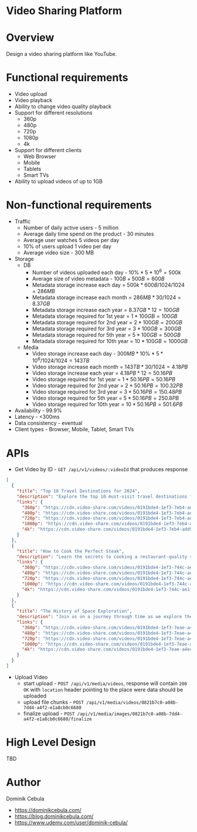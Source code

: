 # Video Sharing Platform

# Overview

Design a video sharing platform like YouTube.

# Functional requirements

* Video upload
* Video playback
* Ability to change video quality playback
* Support for different resolutions
    * 360p
    * 480p
    * 720p
    * 1080p
    * 4k
* Support for different clients
    * Web Browser
    * Mobile
    * Tablets
    * Smart TVs
* Ability to upload videos of up to 1GB

# Non-functional requirements

* Traffic
    * Number of daily active users - 5 million
    * Average daily time spend on the product - 30 minutes
    * Average user watches 5 videos per day
    * 10% of users upload 1 video per day
    * Average video size - 300 MB
* Storage
    * DB
        * Number of videos uploaded each day - $`10\% * 5*10^6 = 500k`$
      * Average size of video metadata - $`100B + 500B = 600B`$
      * Metadata storage increase each day = $`500k * 600B /1024/1024 = 286 MB`$
      * Metadata storage increase each month = $`286MB * 30 /1024 = 8.37 GB`$
      * Metadata storage increase each year = $`8.37GB * 12 = 100 GB`$
      * Metadata storage required for 1st year = $`1 * 100GB = 100GB`$
      * Metadata storage required for 2nd year = $`2 * 100GB = 200GB`$
      * Metadata storage required for 3rd year = $`3 * 100GB = 300GB`$
      * Metadata storage required for 5th year = $`5 * 100GB = 500GB`$
      * Metadata storage required for 10th year = $`10 * 100GB = 1000GB`$
    * Media
        * Video storage increase each day - $`300MB * 10\% * 5*10^6 /1024/1024 = 143 TB`$
        * Video storage increase each month = $`143TB * 30 / 1024 = 4.18PB`$
        * Video storage increase each year = $`4.18PB * 12 = 50.16PB`$
        * Video storage required for 1st year = $`1 * 50.16PB = 50.16PB`$
        * Video storage required for 2nd year = $`2 * 50.16PB = 100.32PB`$
        * Video storage required for 3rd year = $`3 * 50.16PB = 150.48PB`$
        * Video storage required for 5th year = $`5 * 50.16PB = 250.8PB`$
        * Video storage required for 10th year = $`10 * 50.16PB = 501.6PB`$
* Availability - 99.9%
* Latency - <300ms
* Data consistency - eventual
* Client types - Browser, Mobile, Tablet, Smart TVs

# APIs

* Get Video by ID - `GET /api/v1/videos/:videoId` that produces response

```json
[
  {
    "title": "Top 10 Travel Destinations for 2024",
    "description": "Explore the top 10 must-visit travel destinations for 2024! From exotic beaches to historic cities, this list will inspire your next adventure.",
    "links": {
      "360p": "https://cdn.video-share.com/videos/0191bde4-1ef3-7eb4-add9-4c36e1dea811/360p",
      "480p": "https://cdn.video-share.com/videos/0191bde4-1ef3-7eb4-add9-4c36e1dea811/480p",
      "720p": "https://cdn.video-share.com/videos/0191bde4-1ef3-7eb4-add9-4c36e1dea811/720p",
      "1080p": "https://cdn.video-share.com/videos/0191bde4-1ef3-7eb4-add9-4c36e1dea811/1080p",
      "4k": "https://cdn.video-share.com/videos/0191bde4-1ef3-7eb4-add9-4c36e1dea811/4k"
    }
  },
  {
    "title": "How to Cook the Perfect Steak",
    "description": "Learn the secrets to cooking a restaurant-quality steak at home. This step-by-step guide covers everything you need to know to get that perfect sear and juicy flavor.",
    "links": {
      "360p": "https://cdn.video-share.com/videos/0191bde4-1ef3-744c-ae1f-9ce2c219ec75/360p",
      "480p": "https://cdn.video-share.com/videos/0191bde4-1ef3-744c-ae1f-9ce2c219ec75/480p",
      "720p": "https://cdn.video-share.com/videos/0191bde4-1ef3-744c-ae1f-9ce2c219ec75/720p",
      "1080p": "https://cdn.video-share.com/videos/0191bde4-1ef3-744c-ae1f-9ce2c219ec75/1080p",
      "4k": "https://cdn.video-share.com/videos/0191bde4-1ef3-744c-ae1f-9ce2c219ec75/4k"
    }
  },
  {
    "title": "The History of Space Exploration",
    "description": "Join us on a journey through time as we explore the history of space exploration, from the first moon landing to the latest missions to Mars.",
    "links": {
      "360p": "https://cdn.video-share.com/videos/0191bde4-1ef3-7eae-a4ec-6fa4aa5e982c/360p",
      "480p": "https://cdn.video-share.com/videos/0191bde4-1ef3-7eae-a4ec-6fa4aa5e982c/480p",
      "720p": "https://cdn.video-share.com/videos/0191bde4-1ef3-7eae-a4ec-6fa4aa5e982c/720p",
      "1080p": "https://cdn.video-share.com/videos/0191bde4-1ef3-7eae-a4ec-6fa4aa5e982c/1080p",
      "4k": "https://cdn.video-share.com/videos/0191bde4-1ef3-7eae-a4ec-6fa4aa5e982c/4k"
    }
  }
]
```

* Upload Video
    * start upload - `POST /api/v1/media/videos`, response will contain `200 OK` with `location` header pointing to the
      place were data should be uploaded
    * upload file chunks - `POST /api/v1/media/videos/0821b7c0-a08b-7dd4-a4f2-e1a8cb0c6680`
    * finalize upload - `POST /api/v1/media/images/0821b7c0-a08b-7dd4-a4f2-e1a8cb0c6680/finalize`

# High Level Design

TBD

# Author

Dominik Cebula

* https://dominikcebula.com/
* https://blog.dominikcebula.com/
* https://www.udemy.com/user/dominik-cebula/
